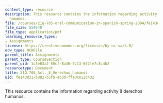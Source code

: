 ```yaml
---
content_type: resource
description: This resource contains the information regarding activity 8 derechos
  humanos.
file: /courses/21g-705-oral-communication-in-spanish-spring-2004/fe143d31b882b5fbab3dffa0c012c432_MIT21G_705S04_act8der_hum.pdf
file_size: 554640
file_type: application/pdf
learning_resource_types:
- Assignments
license: https://creativecommons.org/licenses/by-nc-sa/4.0/
ocw_type: OCWFile
parent_title: Assignments
parent_type: CourseSection
parent_uid: 1c5e63a2-88cf-8a36-7c13-6f2fe7c8c4b2
resourcetype: Document
title: 21G.705_Act._8_Derechos_humanos
uid: fe143d31-b882-b5fb-ab3d-ffa0c012c432
---
```

This resource contains the information regarding activity 8 derechos humanos.